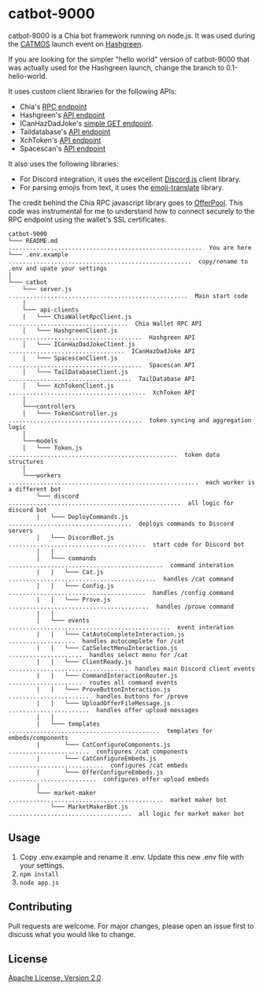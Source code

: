 # catbot-9000

catbot-9000 is a Chia bot framework running on node.js. It was used during the [CATMOS](https://catmos.io) launch event on [Hashgreen](https://hash.green).

If you are looking for the simpler "hello world" version of catbot-9000 that was actually used for the Hashgreen launch, change the branch to 0.1-hello-world.

It uses custom client libraries for the following APIs:
* Chia's [RPC endpoint](https://github.com/Chia-Network/chia-blockchain/blob/main/chia/rpc/wallet_rpc_api.py)
* Hashgreen's [API endpoint](https://docs.hash.green/trading-api)
* ICanHazDadJoke's [simple GET endpoint](https://icanhazdadjoke.com/api). 
* Taildatabase's [API endpoint](https://api.taildatabase.com/docs/)
* XchToken's [API endpoint](https://xchtoken.org/token_api.php)
* Spacescan's [API endpoint](https://github.com/spacescan-io/docs/tree/main/docs/for-developers)

It also uses the following libraries:
* For Discord integration, it uses the excellent [Discord.js](https://discord.js.org/) client library.
* For parsing emojis from text, it uses the [emoji-translate](https://github.com/notwaldorf/emoji-translate) library.

The credit behind the Chia RPC javascript library goes to [OfferPool](https://github.com/offerpool/offerpool/blob/main/backend/utils/get-offer-summary.js). This code was instrumental for me to understand how to connect securely to the RPC endpoint using the wallet's SSL certificates.


```
catbot-9000
└─── README.md  .......................................................  You are here
└─── .env.example  ....................................................  copy/rename to .env and upate your settings
│
└─── catbot
	└─── server.js  ...................................................  Main start code
	|
	└─── api-clients
	|   └─── ChiaWalletRpcClient.js  ..................................  Chia Wallet RPC API
	│   └─── HashgreenClient.js  ......................................  Hashgreen API
	│   └─── ICanHazDadJokeClient.js  .................................  ICanHazDadJoke API
	│   └─── SpacescanClient.js  ......................................  Spacescan API
	│   └─── TailDatabaseClient.js  ...................................  TailDatabase API
	│   └─── XchTokenClient.js  .......................................  XchToken API
	│
	└───controllers
	|   └─── TokenController.js  ......................................  token syncing and aggregation logic
	│
	└───models
	|   └─── Token.js  ................................................  token data structures
	│
	└───workers  ......................................................  each worker is a different bot
	    └─── discord  .................................................  all logic for discord bot
	    |   └─── DeployCommands.js  ...................................  deploys commands to Discord servers
	    |   └─── DiscordBot.js  .......................................  start code for Discord bot
	    |   |		
	    |   └─── commands  ............................................  command interation
	    |   |   └─── Cat.js  ..........................................  handles /cat command
	    |   |   └─── Config.js  .......................................  handles /config command
	    |   |   └─── Prove.js  ........................................  handles /prove command
	    |   |		
	    |   └─── events  ..............................................  event interation
	    |   |   └─── CatAutoCompleteInteraction.js  ...................  handles autocomplete for /cat
	    |   |   └─── CatSelectMenuInteraction.js  .....................  handles select menu for /cat
	    |   |   └─── ClientReady.js  ..................................  handles main Discord client events
	    |   |   └─── CommandInteractionRouter.js  .....................  routes all command events
	    |   |   └─── ProveButtonInteraction.js  .......................  handles buttons for /prove
	    |   |   └─── UploadOfferFileMessage.js  .......................  handles offer upload messages
	    |   |		
	    |   └─── templates  ...........................................  templates for embeds/components
	    |       └─── CatConfigureComponents.js  .......................  configures /cat components
	    |       └─── CatConfigureEmbeds.js  ...........................  configures /cat embeds
	    |       └─── OfferConfigureEmbeds.js  .........................  configures offer upload embeds
	    |   
	    └─── market-maker  ............................................  market maker bot
	    	└─── MarketMakerBot.js  ...................................  all logic for market maker bot
```

## Usage

1. Copy .env.example and rename it .env. Update this new .env file with your settings.
2. ```npm install```
3. ```node app.js```

## Contributing
Pull requests are welcome. For major changes, please open an issue first to discuss what you would like to change.

## License
[Apache License, Version 2.0](http://www.apache.org/licenses/LICENSE-2.0)
